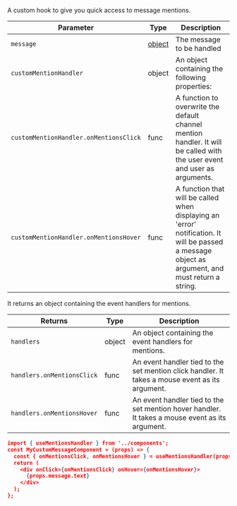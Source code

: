 A custom hook to give you quick access to message mentions.

| Parameter              | Type                                                     | Description                                                                                                                                       |
| ---------------------- | -------------------------------------------------------- | ------------------------------------------------------------------------------------------------------------------------------------------------- |
| `message`              | [object](https://getstream.io/chat/docs/javascript/message_format/?language=javascript) | The message to be handled   |
| `customMentionHandler`                 | object                                                   | An object containing the following properties:  |
| `customMentionHandler.onMentionsClick` | func                                                     | A function to overwrite the default channel mention handler. It will be called with the user event and user as arguments. |
| `customMentionHandler.onMentionsHover` | func                                                     | A function that will be called when displaying an 'error' notification. It will be passed a message object as argument, and must return a string. |

It returns an object containing the event handlers for mentions.

| Returns                    | Type   | Description                                                                                     |
| -------------------------- | ------ | ----------------------------------------------------------------------------------------------- |
| `handlers`                 | object | An object containing the event handlers for mentions.                                           |
| `handlers.onMentionsClick` | func   | An event handler tied to the set mention click handler. It takes a mouse event as its argument. |
| `handlers.onMentionsHover` | func   | An event handler tied to the set mention hover handler. It takes a mouse event as its argument. |

```json
import { useMentionsHandler } from '../components';
const MyCustomMessageComponent = (props) => {
  const { onMentionsClick, onMentionsHover } = useMentionsHandler(props.message)
  return (
    <div onClick={onMentionsClick} onHover={onMentionsHover}>
      {props.message.text}
    </div>
  );
};
```
